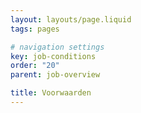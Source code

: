 ```yaml
---
layout: layouts/page.liquid
tags: pages

# navigation settings
key: job-conditions
order: "20" 
parent: job-overview

title: Voorwaarden
---
```

